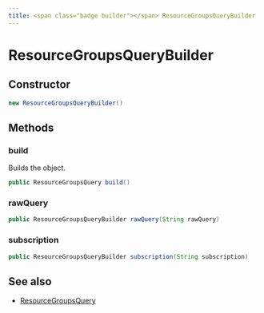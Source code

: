 ```yaml
---
title: <span class="badge builder"></span> ResourceGroupsQueryBuilder
---
```

# <span class="badge builder"></span> ResourceGroupsQueryBuilder

## Constructor

```java
new ResourceGroupsQueryBuilder()
```
## Methods

### <span class="badge object-method"></span> build

Builds the object.

```java
public ResourceGroupsQuery build()
```

### <span class="badge object-method"></span> rawQuery

```java
public ResourceGroupsQueryBuilder rawQuery(String rawQuery)
```

### <span class="badge object-method"></span> subscription

```java
public ResourceGroupsQueryBuilder subscription(String subscription)
```

## See also

 * <span class="badge object-type-class"></span> [ResourceGroupsQuery](./object-ResourceGroupsQuery.md)
